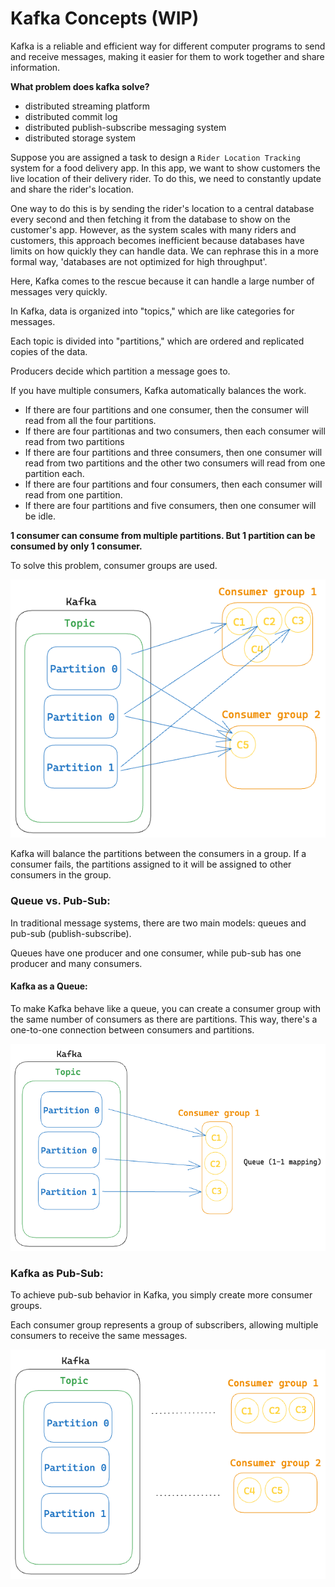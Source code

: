 # Kafka Concepts (WIP)

Kafka is a reliable and efficient way for different computer programs to send and receive messages, making it easier for them to work together and share information.

**What problem does kafka solve?**

- distributed streaming platform
- distributed commit log
- distributed publish-subscribe messaging system
- distributed storage system

Suppose you are assigned a task to design a `Rider Location Tracking` system for a food delivery app. In this app, we want to show customers the live location of their delivery rider. To do this, we need to constantly update and share the rider's location.

One way to do this is by sending the rider's location to a central database every second and then fetching it from the database to show on the customer's app. However, as the system scales with many riders and customers, this approach becomes inefficient because databases have limits on how quickly they can handle data. We can rephrase this in a more formal way, 'databases are not optimized for high throughput'.

Here, Kafka comes to the rescue because it can handle a large number of messages very quickly.

In Kafka, data is organized into "topics," which are like categories for messages.

Each topic is divided into "partitions," which are ordered and replicated copies of the data.

Producers decide which partition a message goes to.

If you have multiple consumers, Kafka automatically balances the work.

- If there are four partitions and one consumer, then the consumer will read from all the four partitions.
- If there are four partitionas and two consumers, then each consumer will read from two partitions
- If there are four partitions and three consumers, then one consumer will read from two partitions and the other two consumers will read from one partition each.
- If there are four partitions and four consumers, then each consumer will read from one partition.
- If there are four partitions and five consumers, then one consumer will be idle.

**1 consumer can consume from multiple partitions. But 1 partition can be consumed by only 1 consumer.**

To solve this problem, consumer groups are used.

![consumer-group](cg.e.png)

Kafka will balance the partitions between the consumers in a group. If a consumer fails, the partitions assigned to it will be assigned to other consumers in the group.

### Queue vs. Pub-Sub:

In traditional message systems, there are two main models: queues and pub-sub (publish-subscribe).

Queues have one producer and one consumer, while pub-sub has one producer and many consumers.

#### Kafka as a Queue:

To make Kafka behave like a queue, you can create a consumer group with the same number of consumers as there are partitions.
This way, there's a one-to-one connection between consumers and partitions.

![queue](q.e.png)

### Kafka as Pub-Sub:

To achieve pub-sub behavior in Kafka, you simply create more consumer groups.

Each consumer group represents a group of subscribers, allowing multiple consumers to receive the same messages.

![pub-sub](ps.e.png)
